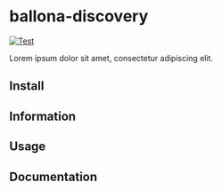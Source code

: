# ballona-discovery

[![Test](https://github.com/dhkatz/ballona-discovery/actions/workflows/test.yml/badge.svg)](https://github.com/dhkatz/ballona-discovery/actions/workflows/test.yml)

Lorem ipsum dolor sit amet, consectetur adipiscing elit.

## Install

## Information

## Usage

## Documentation
